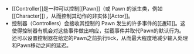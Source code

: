 - [[Controller]]是一种可以控制[[Pawn]]（或 Pawn 的派生类，例如[[Character]]），从而控制其动作的非实体[[Actor]]。
- 控制器（Controllers）会接收其控制的 Pawn 发生的许多事件的[[通知]]。这使得控制器有机会对这些事件做出响应，拦截事件并取代Pawn的默认行为。还可以设置控制器在给定的Pawn之前执行tick，从而最大程度地减少输入处理和Pawn移动之间的延迟。